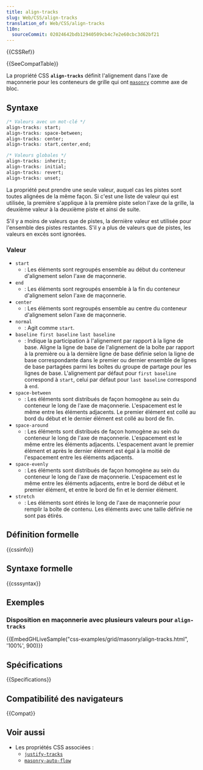 ```yaml
---
title: align-tracks
slug: Web/CSS/align-tracks
translation_of: Web/CSS/align-tracks
l10n:
  sourceCommit: 02024642bdb12940509cb4c7e2e60cbc3d62bf21
---
```


{{CSSRef}}

{{SeeCompatTable}}

La propriété CSS **`align-tracks`** définit l'alignement dans l'axe de maçonnerie pour les conteneurs de grille qui ont [`masonry`](/fr/docs/Web/CSS/CSS_Grid_Layout/Masonry_Layout) comme axe de bloc.

## Syntaxe

```css
/* Valeurs avec un mot-clé */
align-tracks: start;
align-tracks: space-between;
align-tracks: center;
align-tracks: start,center,end;

/* Valeurs globales */
align-tracks: inherit;
align-tracks: initial;
align-tracks: revert;
align-tracks: unset;
```

La propriété peut prendre une seule valeur, auquel cas les pistes sont toutes alignées de la même façon. Si c'est une liste de valeur qui est utilisée, la première s'applique à la première piste selon l'axe de la grille, la deuxième valeur à la deuxième piste et ainsi de suite.

S'il y a moins de valeurs que de pistes, la dernière valeur est utilisée pour l'ensemble des pistes restantes. S'il y a plus de valeurs que de pistes, les valeurs en excès sont ignorées.

### Valeur

- `start`
  - : Les éléments sont regroupés ensemble au début du conteneur d'alignement selon l'axe de maçonnerie.
- `end`
  - : Les éléments sont regroupés ensemble à la fin du conteneur d'alignement selon l'axe de maçonnerie.
- `center`
  - : Les éléments sont regroupés ensemble au centre du conteneur d'alignement selon l'axe de maçonnerie.
- `normal`
  - : Agit comme `start`.
- `baseline first baseline`
  `last baseline`
  - : Indique la participation à l'alignement par rapport à la ligne de base. Aligne la ligne de base de l'alignement de la boîte par rapport à la première ou à la dernière ligne de base définie selon la ligne de base correspondante dans le premier ou dernier ensemble de lignes de base partagées parmi les boîtes du groupe de partage pour les lignes de base.
    L'alignement par défaut pour `first baseline` correspond à `start`, celui par défaut pour `last baseline` correspond à `end`.
- `space-between`
  - : Les éléments sont distribués de façon homogène au sein du conteneur le long de l'axe de maçonnerie. L'espacement est le même entre les éléments adjacents. Le premier élément est collé au bord du début et le dernier élément est collé au bord de fin.
- `space-around`
  - : Les éléments sont distribués de façon homogène au sein du conteneur le long de l'axe de maçonnerie. L'espacement est le même entre les éléments adjacents. L'espacement avant le premier élément et après le dernier élément est égal à la moitié de l'espacement entre les éléments adjacents.
- `space-evenly`
  - : Les éléments sont distribués de façon homogène au sein du conteneur le long de l'axe de maçonnerie. L'espacement est le même entre les éléments adjacents, entre le bord de début et le premier élément, et entre le bord de fin et le dernier élément.
- `stretch`
  - : Les éléments sont étirés le long de l'axe de maçonnerie pour remplir la boîte de contenu. Les éléments avec une taille définie ne sont pas étirés.

## Définition formelle

{{cssinfo}}

## Syntaxe formelle

{{csssyntax}}

## Exemples

### Disposition en maçonnerie avec plusieurs valeurs pour `align-tracks`

{{EmbedGHLiveSample("css-examples/grid/masonry/align-tracks.html", '100%', 900)}}

## Spécifications

{{Specifications}}

## Compatibilité des navigateurs

{{Compat}}

## Voir aussi

- Les propriétés CSS associées&nbsp;:
  - [`justify-tracks`](/fr/docs/Web/CSS/justify-tracks)
  - [`masonry-auto-flow`](/fr/docs/Web/CSS/masonry-auto-flow)
